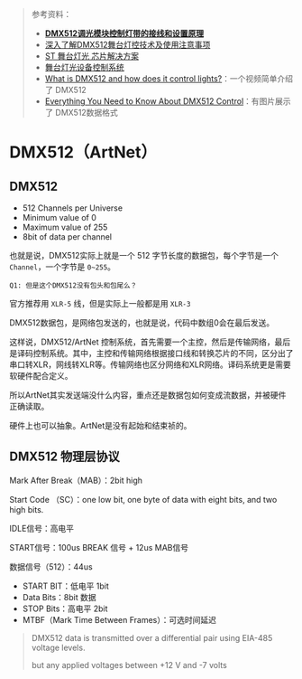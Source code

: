 > 参考资料：
>
> - [**DMX512调光模块控制灯带的接线和设置原理**](http://www.cleveroom.com/manual/DMX512.html)
> - [深入了解DMX512舞台灯控技术及使用注意事项](http://www.szyico.com/new/new-32-147.html)
> - [ST 舞台灯光 芯片解决方案](https://www.st.com/zh/applications/lighting-and-controls/stage-lighting.html)
> - [舞台灯光设备控制系统](https://zhuanlan.zhihu.com/p/120722229)
> - [What is DMX512 and how does it control lights?](https://www.youtube.com/watch?v=fuLG_cgKkow)：一个视频简单介绍了 DMX512
> - [Everything You Need to Know About DMX512 Control](https://www.ledyilighting.com/everything-you-need-to-know-about-dmx512-control/#Basics_of_DMX_control)：有图片展示了 DMX512数据格式

# DMX512（ArtNet）

## DMX512

- 512 Channels per Universe
- Minimum value of 0
- Maximum value of 255
- 8bit of data per channel

也就是说，DMX512实际上就是一个 512 字节长度的数据包，每个字节是一个 `Channel`，一个字节是 `0~255`。

`Q1: 但是这个DMX512没有包头和包尾么？`

官方推荐用 `XLR-5` 线，但是实际上一般都是用 `XLR-3`



DMX512数据包，是网络包发送的，也就是说，代码中数组0会在最后发送。

这样说，DMX512/ArtNet 控制系统，首先需要一个主控，然后是传输网络，最后是译码控制系统。其中，主控和传输网络根据接口线和转换芯片的不同，区分出了串口转XLR，网线转XLR等。传输网络也区分网络和XLR网络。译码系统更是需要软硬件配合定义。

所以ArtNet其实发送端没什么内容，重点还是数据包如何变成流数据，并被硬件正确读取。

硬件上也可以抽象。ArtNet是没有起始和结束祯的。



## DMX512 物理层协议

Mark After Break（MAB）：2bit high

Start Code （SC）：one low bit, one byte of data with eight bits, and two high bits. 

IDLE信号：高电平

START信号：100us BREAK 信号 + 12us MAB信号

数据信号（512）：44us

- START BIT：低电平 1bit
- Data Bits：8bit 数据
- STOP Bits：高电平 2bit
- MTBF（Mark Time Between Frames）：可选时间延迟

> DMX512 data is transmitted over a differential pair using EIA-485 voltage levels. 
>
> but any applied voltages between +12 V and -7 volts
